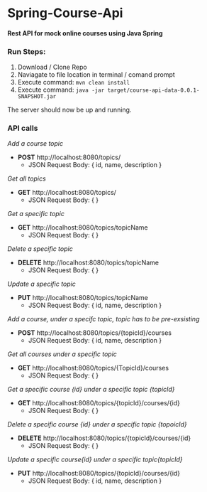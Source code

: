 # Spring-Course-Api
#### Rest API for mock online courses using Java Spring


### Run Steps: 
1. Download / Clone Repo
2. Naviagate to file location in terminal / comand prompt
3. Execute command: `mvn clean install`
3. Execute command: `java -jar target/course-api-data-0.0.1-SNAPSHOT.jar`

The server should now be up and running. 

### API calls
*Add a course topic* 
- **POST** http://localhost:8080/topics/
  - JSON Request Body: {
                    id,
                    name,
                    description
                  }
                  
*Get all topics* 
- **GET** http://localhost:8080/topics/
  - JSON Request Body: {                  }  
  
*Get a specific topic* 
- **GET** http://localhost:8080/topics/topicName
  - JSON Request Body: {                  }                  
  
*Delete a specific topic* 
- **DELETE** http://localhost:8080/topics/topicName
  - JSON Request Body: {                  }      
  
*Update a specific topic* 
- **PUT** http://localhost:8080/topics/topicName
  - JSON Request Body: {
                    id,
                    name,
                    description
                  }   
                  
*Add a course, under a specifc topic, topic has to be pre-exsisting* 
- **POST** http://localhost:8080/topics/{topicId}/courses
  - JSON Request Body: {
                    id,
                    name,
                    description
                  }   
                  
*Get all courses under a specific topic* 
- **GET** http://localhost:8080/topics/{TopicId}/courses
  - JSON Request Body: {                  }  
  
*Get a specific course {id} under a specific topic {topicId}* 
- **GET** http://localhost:8080/topics/{topicId}/courses/{id}
  - JSON Request Body: {                  }    
  
*Delete a specific course {id} under a specific topic {topoicId}* 
- **DELETE** http://localhost:8080/topics/{topicId}/courses/{id}
  - JSON Request Body: {                  }     
  
*Update a specific course{id} under a specific topic{topicId}* 
- **PUT** http://localhost:8080/topics/{topicId}/courses/{id}
  - JSON Request Body: {
                    id,
                    name,
                    description
                  }  
